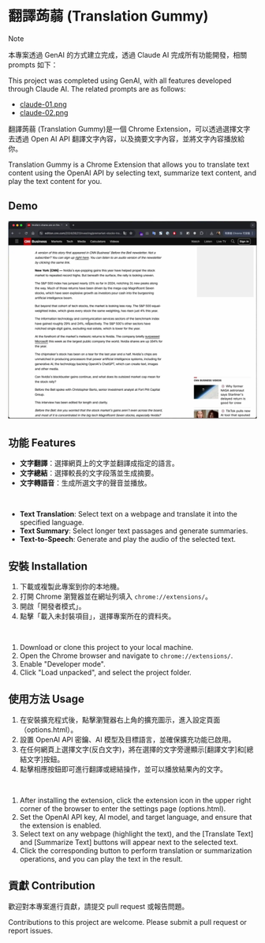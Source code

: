 # 翻譯蒟蒻 (Translation Gummy)

> [!NOTE]
> 本專案透過 GenAI 的方式建立完成，透過 Claude AI 完成所有功能開發，相關 prompts 如下：
>
> This project was completed using GenAI, with all features developed through Claude AI. The related prompts are as follows:
> * [claude-01.png](claude_prompts/claude-01.png)
> * [claude-02.png](claude_prompts/claude-02.png)


翻譯蒟蒻 (Translation Gummy)是一個 Chrome Extension，可以透過選擇文字去透過 Open AI API 翻譯文字內容，以及摘要文字內容，並將文字內容播放給你。

Translation Gummy is a Chrome Extension that allows you to translate text content using the OpenAI API by selecting text, summarize text content, and play the text content for you.

## Demo

[![Watch the video](assets/output.webp)](assets/output.webp)

## 功能 Features

- **文字翻譯**：選擇網頁上的文字並翻譯成指定的語言。
- **文字總結**：選擇較長的文字段落並生成摘要。
- **文字轉語音**：生成所選文字的聲音並播放。

<br>

- **Text Translation**: Select text on a webpage and translate it into the specified language.
- **Text Summary**: Select longer text passages and generate summaries.
- **Text-to-Speech**: Generate and play the audio of the selected text.

## 安裝 Installation

1. 下載或複製此專案到你的本地機。
2. 打開 Chrome 瀏覽器並在網址列填入 `chrome://extensions/`。
3. 開啟「開發者模式」。
4. 點擊「載入未封裝項目」，選擇專案所在的資料夾。

<br>

1. Download or clone this project to your local machine.
2. Open the Chrome browser and navigate to `chrome://extensions/`.
3. Enable "Developer mode".
4. Click "Load unpacked", and select the project folder.

## 使用方法 Usage

1. 在安裝擴充程式後，點擊瀏覽器右上角的擴充圖示，進入設定頁面（options.html）。
2. 設置 OpenAI API 密鑰、AI 模型及目標語言，並確保擴充功能已啟用。
3. 在任何網頁上選擇文字(反白文字)，將在選擇的文字旁邊顯示[翻譯文字]和[總結文字]按鈕。
4. 點擊相應按鈕即可進行翻譯或總結操作，並可以播放結果內的文字。

<br>

1. After installing the extension, click the extension icon in the upper right corner of the browser to enter the settings page (options.html).
2. Set the OpenAI API key, AI model, and target language, and ensure that the extension is enabled.
3. Select text on any webpage (highlight the text), and the [Translate Text] and [Summarize Text] buttons will appear next to the selected text.
4. Click the corresponding button to perform translation or summarization operations, and you can play the text in the result.

## 貢獻 Contribution

歡迎對本專案進行貢獻，請提交 pull request 或報告問題。

Contributions to this project are welcome. Please submit a pull request or report issues.
